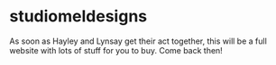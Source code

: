 # studiomeldesigns

As soon as Hayley and Lynsay get their act together, this will be a full website with lots of stuff for you to buy. Come back then!
